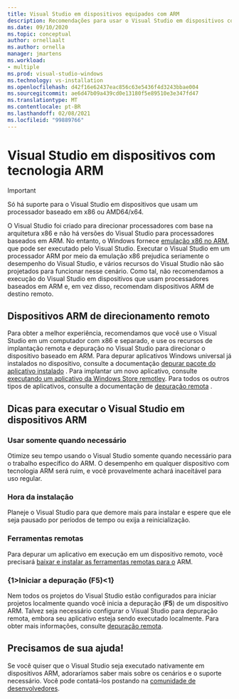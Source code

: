 ```yaml
---
title: Visual Studio em dispositivos equipados com ARM
description: Recomendações para usar o Visual Studio em dispositivos com processadores baseados em ARM.
ms.date: 09/10/2020
ms.topic: conceptual
author: ornellaalt
ms.author: ornella
manager: jmartens
ms.workload:
- multiple
ms.prod: visual-studio-windows
ms.technology: vs-installation
ms.openlocfilehash: d42f16e62437eac856c63e5436f4d3243bbae004
ms.sourcegitcommit: ae6d47b09a439cd0e13180f5e89510e3e347fd47
ms.translationtype: MT
ms.contentlocale: pt-BR
ms.lasthandoff: 02/08/2021
ms.locfileid: "99889766"
---
```

# <a name="visual-studio-on-arm-powered-devices"></a>Visual Studio em dispositivos com tecnologia ARM

> [!IMPORTANT]
> Só há suporte para o Visual Studio em dispositivos que usam um processador baseado em x86 ou AMD64/x64.

O Visual Studio foi criado para direcionar processadores com base na arquitetura x86 e não há versões do Visual Studio para processadores baseados em ARM. No entanto, o Windows fornece [emulação x86 no ARM](https://www.docs.microsoft.com/windows/uwp/porting/apps-on-arm-x86-emulation), que pode ser executado pelo Visual Studio. Executar o Visual Studio em um processador ARM por meio da emulação x86 prejudica seriamente o desempenho do Visual Studio, e vários recursos do Visual Studio não são projetados para funcionar nesse cenário. Como tal, não recomendamos a execução do Visual Studio em dispositivos que usam processadores baseados em ARM e, em vez disso, recomendam dispositivos ARM de destino remoto.

## <a name="remote-targeting-arm-devices"></a>Dispositivos ARM de direcionamento remoto
Para obter a melhor experiência, recomendamos que você use o Visual Studio em um computador com x86 e separado, e use os recursos de implantação remota e depuração no Visual Studio para direcionar o dispositivo baseado em ARM. Para depurar aplicativos Windows universal já instalados no dispositivo, consulte a documentação [depurar pacote do aplicativo instalado](../debugger/debug-installed-app-package.md) . Para implantar um novo aplicativo, consulte [executando um aplicativo da Windows Store remotley](../debugger/run-windows-store-apps-on-a-remote-machine.md). Para todos os outros tipos de aplicativos, consulte a documentação de [depuração remota](../debugger/remote-debugging.md) .

## <a name="tips-for-running-visual-studio-on-arm-devices"></a>Dicas para executar o Visual Studio em dispositivos ARM

### <a name="use-only-when-needed"></a>Usar somente quando necessário
Otimize seu tempo usando o Visual Studio somente quando necessário para o trabalho específico do ARM. O desempenho em qualquer dispositivo com tecnologia ARM será ruim, e você provavelmente achará inaceitável para uso regular.

### <a name="install-time"></a>Hora da instalação
Planeje o Visual Studio para que demore mais para instalar e espere que ele seja pausado por períodos de tempo ou exija a reinicialização.
 
### <a name="remote-tools"></a>Ferramentas remotas
Para depurar um aplicativo em execução em um dispositivo remoto, você precisará [baixar e instalar as ferramentas remotas para o](../debugger/remote-debugging.md#download-and-install-the-remote-tools) ARM.

### <a name="start-debugging-f5"></a>{1&gt;Iniciar a depuração (F5)&lt;1}
Nem todos os projetos do Visual Studio estão configurados para iniciar projetos localmente quando você inicia a depuração (**F5**) de um dispositivo ARM. Talvez seja necessário configurar o Visual Studio para depuração remota, embora seu aplicativo esteja sendo executado localmente. Para obter mais informações, consulte [depuração remota](../debugger/remote-debugging.md).

## <a name="we-need-your-help"></a>Precisamos de sua ajuda!
Se você quiser que o Visual Studio seja executado nativamente em dispositivos ARM, adoraríamos saber mais sobre os cenários e o suporte necessário. Você pode contatá-los postando na [comunidade de desenvolvedores](https://developercommunity.visualstudio.com/idea/1161018/native-arm-support-for-visual-studio.html).
